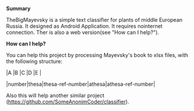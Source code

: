 **Summary**

TheBigMayevsky is a simple text classifier for plants of middle European Russia. It designed as Android Application. It requires nointernet connection. Ther is also a web version(see "How can I help?").

**How can I help?**

You can help this project by processing Mayevsky's book to xlsx files, with the following structure:

|A |B |C |D |E |

|number|thesa|thesa-ref-number|athesa|athesa-ref-number|

Also this will help another similar project (https://github.com/SomeAnonimCoder/classifier).
